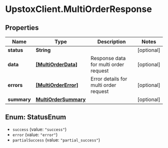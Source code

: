# UpstoxClient.MultiOrderResponse

## Properties
Name | Type | Description | Notes
------------ | ------------- | ------------- | -------------
**status** | **String** |  | [optional] 
**data** | [**[MultiOrderData]**](MultiOrderData.md) | Response data for multi order request | [optional] 
**errors** | [**[MultiOrderError]**](MultiOrderError.md) | Error details for multi order request | [optional] 
**summary** | [**MultiOrderSummary**](MultiOrderSummary.md) |  | [optional] 

<a name="StatusEnum"></a>
## Enum: StatusEnum

* `success` (value: `"success"`)
* `error` (value: `"error"`)
* `partialSuccess` (value: `"partial_success"`)


